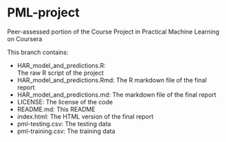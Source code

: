 PML-project
===========

Peer-assessed portion of the Course Project in Practical Machine Learning on Coursera

This branch contains:

- HAR_model_and_predictions.R:	
	The raw R script of the project
- HAR_model_and_predictions.Rmd:
	The R markdown file of the final report 
- HAR_model_and_predictions.md:
	The markdown file of the final report
- LICENSE:
	The license of the code
- README.md:
	This README	
- index.html:
	The HTML version of the final report
- pml-testing.csv:
	The testing data
- pml-training.csv:
	The training data
